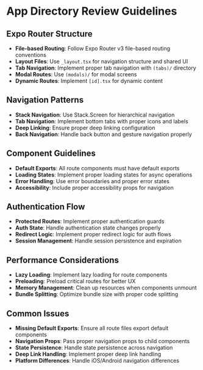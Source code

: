 # App Directory Review Guidelines

## Expo Router Structure

- **File-based Routing**: Follow Expo Router v3 file-based routing conventions
- **Layout Files**: Use `_layout.tsx` for navigation structure and shared UI
- **Tab Navigation**: Implement proper tab navigation with `(tabs)/` directory
- **Modal Routes**: Use `(modals)/` for modal screens
- **Dynamic Routes**: Implement `[id].tsx` for dynamic content

## Navigation Patterns

- **Stack Navigation**: Use Stack.Screen for hierarchical navigation
- **Tab Navigation**: Implement bottom tabs with proper icons and labels
- **Deep Linking**: Ensure proper deep linking configuration
- **Back Navigation**: Handle back button and gesture navigation properly

## Component Guidelines

- **Default Exports**: All route components must have default exports
- **Loading States**: Implement proper loading states for async operations
- **Error Handling**: Use error boundaries and proper error states
- **Accessibility**: Include proper accessibility props for navigation

## Authentication Flow

- **Protected Routes**: Implement proper authentication guards
- **Auth State**: Handle authentication state changes properly
- **Redirect Logic**: Implement proper redirect logic for auth flows
- **Session Management**: Handle session persistence and expiration

## Performance Considerations

- **Lazy Loading**: Implement lazy loading for route components
- **Preloading**: Preload critical routes for better UX
- **Memory Management**: Clean up resources when components unmount
- **Bundle Splitting**: Optimize bundle size with proper code splitting

## Common Issues

- **Missing Default Exports**: Ensure all route files export default components
- **Navigation Props**: Pass proper navigation props to child components
- **State Persistence**: Handle state persistence across navigation
- **Deep Link Handling**: Implement proper deep link handling
- **Platform Differences**: Handle iOS/Android navigation differences
